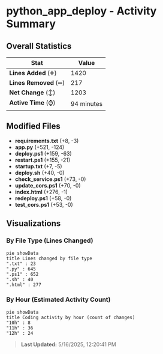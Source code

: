 # python_app_deploy - Activity Summary 

## Overall Statistics

| Stat                   | Value                                                             |
| ---------------------- | ----------------------------------------------------------------- |
| **Lines Added** (➕)   | 1420                                          |
| **Lines Removed** (➖) | 217                                        |
| **Net Change** (↕)    | 1203                |
| **Active Time** (⌚)   | 94 minutes |


## Modified Files
- **requirements.txt** (+8, -3)
- **app.py** (+521, -124)
- **deploy.ps1** (+159, -63)
- **restart.ps1** (+155, -21)
- **startup.txt** (+7, -5)
- **deploy.sh** (+40, -0)
- **check_service.ps1** (+73, -0)
- **update_cors.ps1** (+70, -0)
- **index.html** (+276, -1)
- **redeploy.ps1** (+58, -0)
- **test_cors.ps1** (+53, -0)

## Visualizations

### By File Type (Lines Changed)

```mermaid
pie showData
title Lines changed by file type
".txt" : 23
".py" : 645
".ps1" : 652
".sh" : 40
".html" : 277
```

### By Hour (Estimated Activity Count)

```mermaid
pie showData
title Coding activity by hour (count of changes)
"10h" : 8
"11h" : 36
"12h" : 24
```


> **Last Updated:** 5/16/2025, 12:20:41 PM
